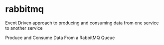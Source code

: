 # rabbitmq
Event Driven approach to producing and consuming data from one service to another service

Produce and Consume Data From a RabbitMQ Queue
